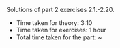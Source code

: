 Solutions of part 2 exercises 2.1.-2.20.

- Time taken for theory: 3:10
- Time taken for exercises: 1 hour
- Total time taken for the part: ~